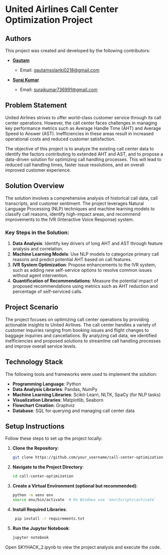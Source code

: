 # United Airlines Call Center Optimization Project

## Authors
This project was created and developed by the following contributors:

- **[Gautam](https://github.com/solankigautam18)**
  - Email: gautamsolanki0218@gmail.com

- **[Suraj Kumar](https://www.linkedin.com/in/suraj-kumar-b3663326b)**
  - Email: surajkumar736991@gmail.com

## Problem Statement

United Airlines strives to offer world-class customer service through its call center operations. However, the call center faces challenges in managing key performance metrics such as Average Handle Time (AHT) and Average Speed to Answer (AST). Inefficiencies in these areas result in increased operational costs and reduced customer satisfaction. 

The objective of this project is to analyze the existing call center data to identify the factors contributing to extended AHT and AST, and to propose a data-driven solution for optimizing call handling processes. This will lead to reduced call handling times, faster issue resolutions, and an overall improved customer experience.

## Solution Overview
The solution involves a comprehensive analysis of historical call data, call transcripts, and customer sentiment. The project leverages Natural Language Processing (NLP) techniques and machine learning models to classify call reasons, identify high-impact areas, and recommend improvements to the IVR (Interactive Voice Response) system.

### Key Steps in the Solution:
1. **Data Analysis**: Identify key drivers of long AHT and AST through feature analysis and correlation.
2. **Machine Learning Models**: Use NLP models to categorize primary call reasons and predict potential AHT based on call features.
3. **IVR System Optimization**: Propose enhancements to the IVR system, such as adding new self-service options to resolve common issues without agent intervention.
4. **Quantification of Recommendations**: Measure the potential impact of proposed recommendations using metrics such as AHT reduction and percentage of self-serviced calls.

## Project Scenario
The project focuses on optimizing call center operations by providing actionable insights to United Airlines. The call center handles a variety of customer inquiries ranging from booking issues and flight changes to baggage inquiries and cancellations. By analyzing call data, we identified inefficiencies and proposed solutions to streamline call handling processes and improve overall service levels.

## Technology Stack
The following tools and frameworks were used to implement the solution:

- **Programming Language**: Python
- **Data Analysis Libraries**: Pandas, NumPy
- **Machine Learning Libraries**: Scikit-Learn, NLTK, SpaCy (for NLP tasks)
- **Visualization Libraries**: Matplotlib, Seaborn
- **Flowchart Creation**: Graphviz
- **Database**: SQL for querying and managing call center data

## Setup Instructions
Follow these steps to set up the project locally:

1. **Clone the Repository**:
   ```bash
   git clone https://github.com/your_username/call-center-optimization.git

2. **Navigate to the Project Directory**:
   ```bash
   cd call-center-optimization

3. **Create a Virtual Environment (optional but recommended)**:
   ```bash
   python -m venv env
   source env/bin/activate  # On Windows use `env\Scripts\activate`

4. **Install Required Libraries**:
   ```bash
    pip install -r requirements.txt

5. **Run the Jupyter Notebook**:
   ```bash
   jupyter notebook

Open SKYHACK_2.ipynb to view the project analysis and execute the code.
